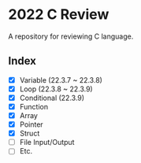 # 2022 C Review

A repository for reviewing C language.

## Index

- [x] Variable (22.3.7 ~ 22.3.8)
- [x] Loop (22.3.8 ~ 22.3.9)
- [x] Conditional (22.3.9)
- [x] Function
- [x] Array
- [x] Pointer
- [x] Struct
- [ ] File Input/Output
- [ ] Etc.
